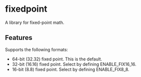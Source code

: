 # fixedpoint
A library for fixed-point math.

## Features
Supports the following formats:
* 64-bit (32.32) fixed point. This is the default.
* 32-bit (16.16) fixed point. Select by defining ENABLE_FIX16_16.
* 16-bit (8.8) fixed point. Select by defining ENABLE_FIX8_8.
